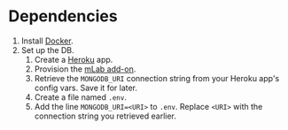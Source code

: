 # Dependencies

1. Install [Docker](https://hub.docker.com/search/?type=edition&offering=community).
1. Set up the DB.
    1. Create a [Heroku](https://heroku.com/) app.
    1. Provision the [mLab add-on](https://elements.heroku.com/addons/mongolab).
    1. Retrieve the `MONGODB_URI` connection string from your Heroku app's config vars. Save it for later.
    1. Create a file named `.env`.
    1. Add the line `MONGODB_URI=<URI>` to `.env`. Replace `<URI>` with the connection string you retrieved earlier.